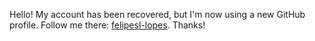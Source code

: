 Hello! My account has been recovered, but I'm now using a new GitHub profile. Follow me there: [felipesl-lopes](https://github.com/felipesl-lopes). Thanks!
